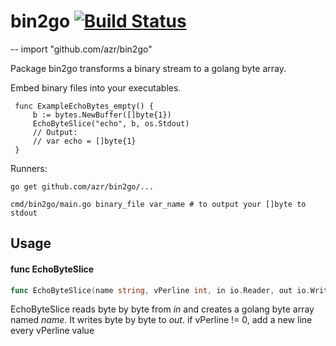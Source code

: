 # bin2go [![Build Status](https://travis-ci.org/azr/bin2go.svg?branch=master)](https://travis-ci.org/azr/bin2go)
--
    import "github.com/azr/bin2go"

Package bin2go transforms a binary stream to a golang byte array.

Embed binary files into your executables.

     func ExampleEchoBytes_empty() {
    	 b := bytes.NewBuffer([]byte{1})
    	 EchoByteSlice("echo", b, os.Stdout)
    	 // Output:
    	 // var echo = []byte{1}
     }

Runners:

    go get github.com/azr/bin2go/...

    cmd/bin2go/main.go binary_file var_name # to output your []byte to stdout

## Usage

#### func  EchoByteSlice

```go
func EchoByteSlice(name string, vPerline int, in io.Reader, out io.Writer) (err error)
```
EchoByteSlice reads byte by byte from *in* and creates a golang byte array named
*name*. It writes byte by byte to *out*. if vPerline != 0, add a new line every
vPerline value
